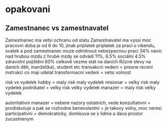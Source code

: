 # opakovani

## Zamestnanec vs zamestnavatel
Zamestnanec ma vetsi ochranu od statu
Zamestnavatel ma vyssi moc
pracovni doba je od 6 do 10, jinak priplatek
priplatek za praci o vikendu, svatek a pod
zamestnanec muze odmitnout nebezpecnou praci
34% navíc nad hrubou mzdu
z hrubé mzdy se odvádí 11%, 6.5% sociální 4.5% zdravotní pojištění
60% celkově vezme stát na daních
Různé slevy na daních děti, manžel(ka), student etc
transakcni vedeni = presne receni instrukci co maji udelat
transformacni vedeni = vetsi volnost

risk vs vydelek
hobby = maly risk maly vydelek
misionar = velky risk maly vydelek
podnikatel = velky risk velky vydelek
manazer = maly risk velky vydelek

autoritativni manazer = nebere nazory ostatnich, vede
konzultativni = prodiskutuje a pak se rozhodne
benevolentni = je takovy volny, moc neresi
participativni = demokraticky, domlouva se s lidma a dava prostor zucastnenym

